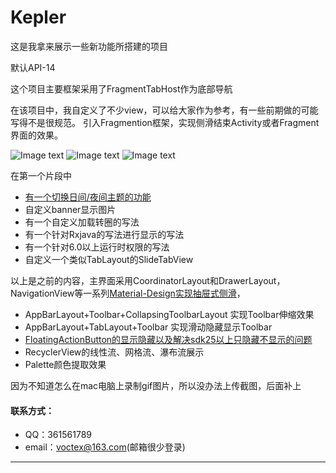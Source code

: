 # Kepler
这是我拿来展示一些新功能所搭建的项目

默认API-14

这个项目主要框架采用了FragmentTabHost作为底部导航

在该项目中，我自定义了不少view，可以给大家作为参考，有一些前期做的可能写得不是很规范。
引入Fragmention框架，实现侧滑结束Activity或者Fragment界面的效果。

![Image text](https://github.com/voctex/pictures/blob/master/kepler/gif/kpl1.gif?raw=true)
![Image text](https://github.com/voctex/pictures/blob/master/kepler/gif/kpl2.gif?raw=true)
![Image text](https://github.com/voctex/pictures/blob/master/kepler/gif/kpl3.gif?raw=true)


在第一个片段中
- [有一个切换日间/夜间主题的功能][1]
- 自定义banner显示图片
- 有一个自定义加载转圈的写法
- 有一个针对Rxjava的写法进行显示的写法
- 有一个针对6.0以上运行时权限的写法
- 自定义一个类似TabLayout的SlideTabView

以上是之前的内容，主界面采用CoordinatorLayout和DrawerLayout，
NavigationView等一系列[Material-Design实现抽屉式侧滑][2]，


- AppBarLayout+Toolbar+CollapsingToolbarLayout 实现Toolbar伸缩效果
- AppBarLayout+TabLayout+Toolbar 实现滑动隐藏显示Toolbar
- [FloatingActionButton的显示隐藏以及解决sdk25以上只隐藏不显示的问题][3]
- RecyclerView的线性流、网格流、瀑布流展示
- Palette颜色提取效果

因为不知道怎么在mac电脑上录制gif图片，所以没办法上传截图，后面补上

#### 联系方式：
- QQ：361561789
- email：voctex@163.com(邮箱很少登录)

---------------

[1]: http://blog.csdn.net/chen_xi_hao/article/details/74066757
[2]: http://blog.csdn.net/chen_xi_hao/article/details/73801136
[3]: http://blog.csdn.net/chen_xi_hao/article/details/74347023
